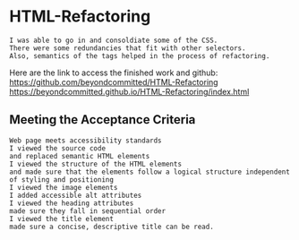 # HTML-Refactoring
```
I was able to go in and consoldiate some of the CSS.
There were some redundancies that fit with other selectors.
Also, semantics of the tags helped in the process of refactoring. 

```
Here are the link to access the finished work and github:<br>
https://github.com/beyondcommitted/HTML-Refactoring<br>
https://beyondcommitted.github.io/HTML-Refactoring/index.html

## Meeting the Acceptance Criteria
```
Web page meets accessibility standards
I viewed the source code
and replaced semantic HTML elements
I viewed the structure of the HTML elements
and made sure that the elements follow a logical structure independent of styling and positioning
I viewed the image elements
I added accessible alt attributes
I viewed the heading attributes
made sure they fall in sequential order
I viewed the title element
made sure a concise, descriptive title can be read.
